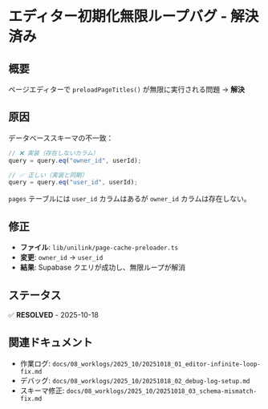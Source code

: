 # エディター初期化無限ループバグ - 解決済み

## 概要

ページエディターで `preloadPageTitles()` が無限に実行される問題 → **解決**

## 原因

データベーススキーマの不一致：

```typescript
// ❌ 実装（存在しないカラム）
query = query.eq("owner_id", userId);

// ✅ 正しい（実装と同期）
query = query.eq("user_id", userId);
```

`pages` テーブルには `user_id` カラムはあるが `owner_id` カラムは存在しない。

## 修正

- **ファイル**: `lib/unilink/page-cache-preloader.ts`
- **変更**: `owner_id` → `user_id`
- **結果**: Supabase クエリが成功し、無限ループが解消

## ステータス

✅ **RESOLVED** - 2025-10-18

## 関連ドキュメント

- 作業ログ: `docs/08_worklogs/2025_10/20251018_01_editor-infinite-loop-fix.md`
- デバッグ: `docs/08_worklogs/2025_10/20251018_02_debug-log-setup.md`
- スキーマ修正: `docs/08_worklogs/2025_10/20251018_03_schema-mismatch-fix.md`
